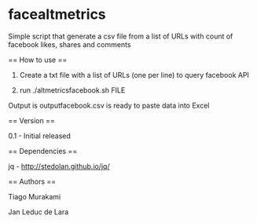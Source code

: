 facealtmetrics
==============

Simple script that generate a csv file from a list of URLs with count of facebook likes, shares and comments 

==  How to use ==

1. Create a txt file with a list of URLs (one per line)  to query facebook API

2. run ./altmetricsfacebook.sh FILE

Output is outputfacebook.csv is ready to paste data into Excel

== Version ==

0.1 - Initial released

== Dependencies ==

jq - http://stedolan.github.io/jq/

== Authors ==

Tiago Murakami

Jan Leduc de Lara


